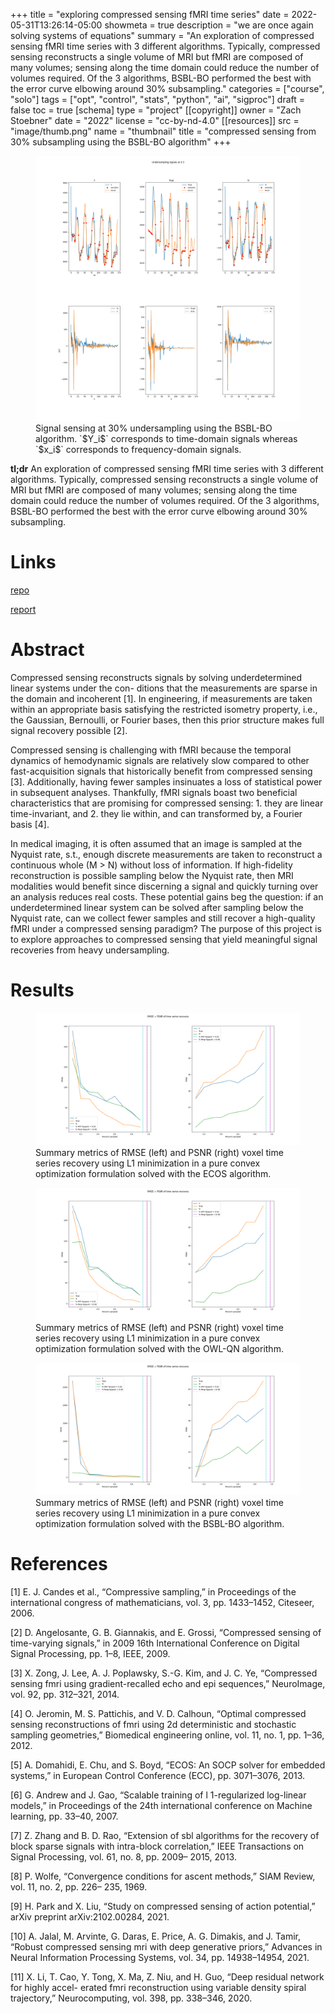 +++
title = "exploring compressed sensing fMRI time series"
date = 2022-05-31T13:26:14-05:00
showmeta = true
description = "we are once again solving systems of equations"
summary = "An exploration of compressed sensing fMRI time series with 3 different algorithms. Typically, compressed sensing reconstructs a single volume of MRI but fMRI are composed of many volumes; sensing along the time domain could reduce the number of volumes required. Of the 3 algorithms, BSBL-BO performed the best with the error curve elbowing around 30% subsampling."
categories = ["course", "solo"]
tags = ["opt", "control", "stats", "python", "ai", "sigproc"]
draft = false
toc = true
[schema]
  type = "project"
[[copyright]]
  owner = "Zach Stoebner"
  date = "2022"
  license = "cc-by-nd-4.0"
[[resources]]
  src = "image/thumb.png"
  name = "thumbnail"
  title = "compressed sensing from 30% subsampling using the BSBL-BO algorithm"
+++

<figure>
<img src="image/thumb.png" alt="compressed sensing from 30% subsampling using the BSBL-BO algorithm"/> 
<figcaption>Signal sensing at 30% undersampling using the BSBL-BO algorithm. `$Y_i$` corresponds to time-domain signals whereas `$x_i$` corresponds to frequency-domain signals.</figcaption>
</figure>

**tl;dr** An exploration of compressed sensing fMRI time series with 3 different algorithms. Typically, compressed sensing reconstructs a single volume of MRI but fMRI are composed of many volumes; sensing along the time domain could reduce the number of volumes required. Of the 3 algorithms, BSBL-BO performed the best with the error curve elbowing around 30% subsampling. 


# Links
[repo](https://github.com/zstoebs/CSfMRI-TS)

[report](/doc/stoebnza_eece8396_report.pdf)

# Abstract
Compressed sensing reconstructs signals by solving underdetermined linear systems under the con- ditions that the measurements are sparse in the domain and incoherent [1]. In engineering, if measurements are taken within an appropriate basis satisfying the restricted isometry property, i.e., the Gaussian, Bernoulli, or Fourier bases, then this prior structure makes full signal recovery possible [2].

Compressed sensing is challenging with fMRI because the temporal dynamics of hemodynamic signals are relatively slow compared to other fast-acquisition signals that historically benefit from compressed sensing [3]. Additionally, having fewer samples insinuates a loss of statistical power in subsequent analyses. Thankfully, fMRI signals boast two beneficial characteristics that are promising for compressed sensing: 1. they are linear time-invariant, and 2. they lie within, and can transformed by, a Fourier basis [4].

In medical imaging, it is often assumed that an image is sampled at the Nyquist rate, s.t., enough discrete measurements are taken to reconstruct a continuous whole (M > N) without loss of information. If high-fidelity reconstruction is possible sampling below the Nyquist rate, then MRI modalities would benefit since discerning a signal and quickly turning over an analysis reduces real costs. These potential gains beg the question: if an underdetermined linear system can be solved after sampling below the Nyquist rate, can we collect fewer samples and still recover a high-quality fMRI under a compressed sensing paradigm? The purpose of this project is to explore approaches to compressed sensing that yield meaningful signal recoveries from heavy undersampling.

# Results
<figure>
<img src="image/ecos_rmse+psnr.png" alt="ECOS RMSE and PSNR results" /> 
<figcaption>Summary metrics of RMSE (left) and PSNR (right) voxel time series recovery using L1 minimization in a pure convex optimization formulation solved with the ECOS algorithm.</figcaption>
</figure>

<figure>
<img src="image/owlqn_rmse+psnr.png" alt="OWL-QN RMSE and PSNR results" /> 
<figcaption>Summary metrics of RMSE (left) and PSNR (right) voxel time series recovery using L1 minimization in a pure convex optimization formulation solved with the OWL-QN algorithm.</figcaption>
</figure>

<figure>
<img src="image/bsbl_rmse+psnr.png" alt="BSBL-BO RMSE and PSNR results" /> 
<figcaption>Summary metrics of RMSE (left) and PSNR (right) voxel time series recovery using L1 minimization in a pure convex optimization formulation solved with the BSBL-BO algorithm.</figcaption>
</figure>

# References
[1] E. J. Candes et al., “Compressive sampling,” in Proceedings of the international congress of mathematicians, vol. 3, pp. 1433–1452, Citeseer, 2006.

[2] D. Angelosante, G. B. Giannakis, and E. Grossi, “Compressed sensing of time-varying signals,” in 2009 16th International Conference on Digital Signal Processing, pp. 1–8, IEEE, 2009.

[3] X. Zong, J. Lee, A. J. Poplawsky, S.-G. Kim, and J. C. Ye, “Compressed sensing fmri using gradient-recalled echo and epi sequences,” NeuroImage, vol. 92, pp. 312–321, 2014.

[4] O. Jeromin, M. S. Pattichis, and V. D. Calhoun, “Optimal compressed sensing reconstructions of fmri using 2d deterministic and stochastic sampling geometries,” Biomedical engineering online, vol. 11, no. 1, pp. 1–36, 2012.

[5] A. Domahidi, E. Chu, and S. Boyd, “ECOS: An SOCP solver for embedded systems,” in European Control Conference (ECC), pp. 3071–3076, 2013.

[6] G. Andrew and J. Gao, “Scalable training of l 1-regularized log-linear models,” in Proceedings of the 24th international conference on Machine learning, pp. 33–40, 2007.

[7] Z. Zhang and B. D. Rao, “Extension of sbl algorithms for the recovery of block sparse signals with intra-block correlation,” IEEE Transactions on Signal Processing, vol. 61, no. 8, pp. 2009– 2015, 2013.

[8] P. Wolfe, “Convergence conditions for ascent methods,” SIAM Review, vol. 11, no. 2, pp. 226– 235, 1969.

[9] H. Park and X. Liu, “Study on compressed sensing of action potential,” arXiv preprint arXiv:2102.00284, 2021.

[10] A. Jalal, M. Arvinte, G. Daras, E. Price, A. G. Dimakis, and J. Tamir, “Robust compressed sensing mri with deep generative priors,” Advances in Neural Information Processing Systems, vol. 34, pp. 14938–14954, 2021.

[11] X. Li, T. Cao, Y. Tong, X. Ma, Z. Niu, and H. Guo, “Deep residual network for highly accel- erated fmri reconstruction using variable density spiral trajectory,” Neurocomputing, vol. 398, pp. 338–346, 2020.
